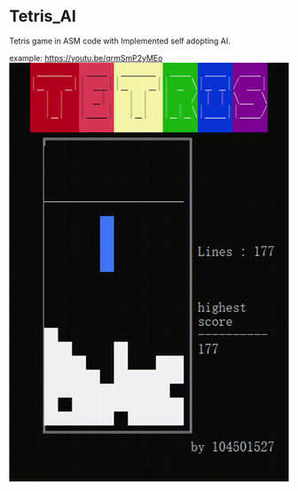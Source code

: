 # Tetris_AI

Tetris game in ASM code with
Implemented self adopting AI.

example:
https://youtu.be/qrmSmP2yMEo
[![missing gif](https://github.com/woodyhoko/Tetris_AI/blob/main/tetris.gif)](https://youtu.be/qrmSmP2yMEo)
